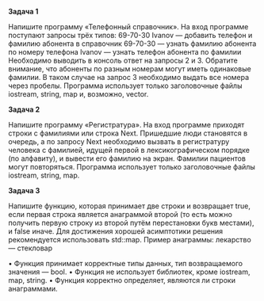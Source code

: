 **Задача 1**

Напишите программу «Телефонный справочник».
На вход программе поступают запросы трёх типов:
69-70-30 Ivanov — добавить телефон и фамилию абонента в справочник
69-70-30 — узнать фамилию абонента по номеру телефона
Ivanov — узнать телефон абонента по фамилии
Необходимо выводить в консоль ответ на запросы 2 и 3. Обратите внимание, что абоненты по разным номерам могут иметь одинаковые фамилии. В таком случае на запрос 3 необходимо выдать все номера через пробелы.
Программа использует только заголовочные файлы iostream, string, map и, возможно, vector.

**Задача 2**

Напишите программу «Регистратура».
На вход программе приходят строки с фамилиями или строка Next. Пришедшие люди становятся в очередь, а по запросу Next необходимо вызвать в регистратуру человека с фамилией, идущей первой в лексикографическом порядке (по алфавиту), и вывести его фамилию на экран. Фамилии пациентов могут повторяться.
Программа использует только заголовочные файлы iostream, string, map.

**Задача 3**

Напишите функцию, которая принимает две строки и возвращает true, если первая строка является анаграммой второй (то есть можно получить первую строку из второй путём перестановки букв местами), и false иначе. Для достижения хорошей асимптотики решения рекомендуется использовать std::map.
Пример анаграммы: лекарство — стекловар

• Функция принимает корректные типы данных, тип возвращаемого значения — bool.
• Функция не использует библиотек, кроме iostream, map, string.
• Функция корректно определяет, являются ли строки анаграммами.